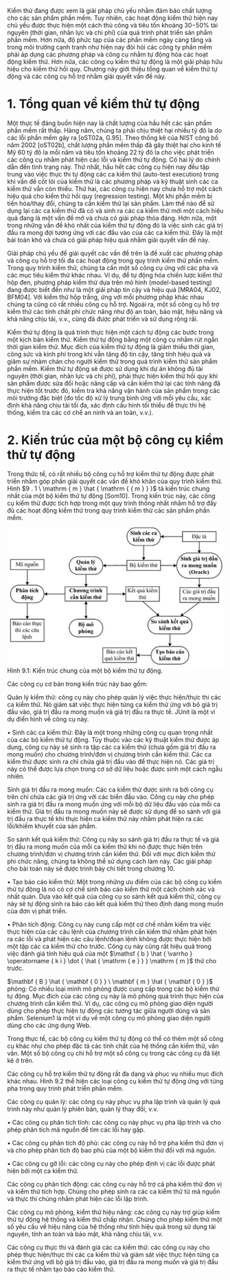 

Kiểm thử đang được xem là giải pháp chủ yếu nhằm đảm bảo chất lượng cho các sản phẩm phần mềm. Tuy nhiên, các hoạt động kiểm thử hiện nay chủ yếu được thực hiện một cách thủ công và tiêu tốn khoảng $30 \mathrm { - } 5 0 \%$ tài nguyên (thời gian, nhân lực và chi phí) của quá trình phát triển sản phẩm phần mềm. Hơn nữa, độ phức tạp của các phần mềm ngày càng tăng và trong môi trường cạnh tranh như hiện nay đòi hỏi các công ty phần mềm phải áp dụng các phương pháp và công cụ nhằm tự động hóa các hoạt động kiểm thử. Hơn nữa, các công cụ kiểm thử tự động là một giải pháp hữu hiệu cho kiểm thử hồi quy. Chương này giới thiệu tổng quan về kiểm thử tự động và các công cụ hỗ trợ nhằm giải quyết vấn đề này.

# 1. Tổng quan về kiểm thử tự động

Một thực tế đáng buồn hiện nay là chất lượng của hầu hết các sản phẩm phần mềm rất thấp. Hàng năm, chúng ta phải chịu thiệt hại nhiều tỷ đô la do các lỗi phần mềm gây ra [oST02a, G.95]. Theo thống kê của NIST công bố năm 2002 [oST02b], chất lượng phần mềm thấp đã gây thiệt hại cho kinh tế Mỹ 60 tỷ đô la mỗi năm và tiêu tốn khoảng 22 tỷ đô la cho việc phát triển các công cụ nhằm phát hiện các lỗi và kiểm thử tự động. Có hai lý do chính dẫn đến tình trạng này. Thứ nhất, hầu hết các công cụ hiện nay đều tập trung vào việc thực thi tự động các ca kiểm thử (auto-test execution) trong khi vấn đề cốt lõi của kiểm thử là các phương pháp và kỹ thuật sinh các ca kiểm thử vẫn còn thiếu. Thứ hai, các công cụ hiện nay chưa hỗ trợ một cách hiệu quả cho kiểm thử hồi quy (regression testing). Một khi phần mềm bị tiến hóa/thay đổi, chúng ta cần kiểm thử lại sản phẩm. Làm thế nào để sử dụng lại các ca kiểm thử đã có và sinh ra các ca kiểm thử mới một cách hiệu quả đang là một vấn đề mở và chưa có giải pháp thỏa đáng. Hơn nữa, một trong những vấn đề khó nhất của kiểm thử tự động đó là việc sinh các giá trị đầu ra mong đợi tương ứng với các đầu vào của các ca kiểm thử. Đây là một bài toán khó và chưa có giải pháp hiệu quả nhằm giải quyết vấn đề này.

Giải pháp chủ yếu để giải quyết các vấn đề trên là đề xuất các phương pháp và công cụ hỗ trợ tối đa các hoạt động trong quy trình kiểm thử phần mềm. Trong quy trình kiểm thử, chúng ta cần một số công cụ ứng với các pha và các mục tiêu kiểm thử khác nhau. Ví dụ, để tự động hóa chiến lược kiểm thử hộp đen, phương pháp kiểm thử dựa trên mô hình (model-based testing) đang được biết đến như là một giải pháp tin cậy và hiệu quả [MRA04, KJ02, BFM04]. Với kiểm thử hộp trắng, ứng với mỗi phương pháp khác nhau chúng ta cũng có rất nhiều công cụ hỗ trợ. Ngoài ra, một số công cụ hỗ trợ kiểm thử các tính chất phi chức năng như độ an toàn, bảo mật, hiệu năng và khả năng chịu tải, v.v., cũng đã được phát triển và sử dụng rộng rãi.

Kiểm thử tự động là quá trình thực hiện một cách tự động các bước trong một kịch bản kiểm thử. Kiểm thử tự động bằng một công cụ nhằm rút ngắn thời gian kiểm thử. Mục đích của kiểm thử tự động là giảm thiểu thời gian, công sức và kinh phí trong khi vẫn tăng độ tin cậy, tăng tính hiệu quả và giảm sự nhàm chán cho người kiểm thử trong quá trình kiểm thử sản phẩm phần mềm. Kiểm thử tự động sẽ được sử dụng khi dự án không đủ tài nguyên (thời gian, nhân lực và chi phí), phải thực hiện kiểm thử hồi quy khi sản phẩm được sửa đổi hoặc nâng cấp và cần kiểm thử lại các tính năng đã thực hiện tốt trước đó, kiểm tra khả năng vận hành của sản phẩm trong các môi trường đặc biệt (đo tốc độ xử lý trung bình ứng với mỗi yêu cầu, xác định khả năng chịu tải tối đa, xác định cấu hình tối thiểu để thực thi hệ thống, kiểm tra các cơ chế an ninh và an toàn, v.v.).



# 2. Kiến trúc của một bộ công cụ kiểm thử tự động

Trong thức tế, có rất nhiều bộ công cụ hỗ trợ kiểm thử tự động được phát triển nhằm góp phần giải quyết các vấn đề khó khăn của quy trình kiểm thử. Hình $9 . 1 \ \mathrm { m } \hat { \mathrm { { m } } }$ tả kiến trúc chung nhất của một bộ kiểm thử tự động [Som10]. Trong kiến trúc này, các công cụ kiểm thử được tích hợp trong một quy trình thống nhất nhằm hỗ trợ đầy đủ các hoạt động kiểm thử trong quy trình kiểm thử các sản phẩm phần mềm.

![](images/image1.jpg)  
Hình 9.1: Kiến trúc chung của một bộ kiểm thử tự động.

Các công cụ cơ bản trong kiến trúc này bao gồm:

Quản lý kiểm thử: công cụ này cho phép quản lý việc thực hiện/thực thi các ca kiểm thử. Nó giám sát việc thực hiện từng ca kiểm thử ứng với bộ giá trị đầu vào, giá trị đầu ra mong muốn và giá trị đầu ra thực tế. JUnit là một ví dụ điển hình về công cụ này.

• Sinh các ca kiểm thử: Đây là một trong những công cụ quan trọng nhất của các bộ kiểm thử tự động. Tùy thuộc vào các kỹ thuật kiểm thử được áp dụng, công cụ này sẽ sinh ra tập các ca kiểm thử (chưa gồm giá trị đầu ra mong muốn) cho chương trình/đơn vị chương trình cần kiểm thử. Các ca kiểm thử được sinh ra chỉ chứa giá trị đầu vào để thực hiện nó. Các giá trị này có thể được lựa chọn trong cơ sở dữ liệu hoặc được sinh một cách ngẫu nhiên.



Sinh giá trị đầu ra mong muốn: Các ca kiểm thử được sinh ra bởi công cụ trên chỉ chứa các giá trị ứng với các biến đầu vào. Công cụ này cho phép sinh ra giá trị đầu ra mong muốn ứng với mỗi bộ dữ liệu đầu vào của mỗi ca kiểm thử. Giá trị đầu ra mong muốn này sẽ được sử dụng để so sánh với giá trị đầu ra thực tế khi thực hiện ca kiểm thử này nhằm phát hiện ra các lỗi/khiếm khuyết của sản phẩm.

So sánh kết quả kiểm thử: Công cụ này so sánh giá trị đầu ra thực tế và giá trị đầu ra mong muốn của mỗi ca kiểm thử khi nó được thực hiện trên chương trình/đơn vị chương trình cần kiểm thử. Đối với mục đích kiểm thử phi chức năng, chúng ta không thể sử dụng cách làm này. Các giải pháp cho bài toán này sẽ được trình bày chi tiết trong chương 10.

• Tạo báo cáo kiểm thử: Một trong những ưu điểm của các bộ công cụ kiểm thử tự động là nó có cơ chế sinh báo cáo kiểm thử một cách chính xác và nhất quán. Dựa vào kết quả của công cụ so sánh kết quả kiểm thử, công cụ này sẽ tự động sinh ra báo cáo kết quả kiểm thử theo định dạng mong muốn của đơn vị phát triển.

• Phân tích động: Công cụ này cung cấp một cơ chế nhằm kiểm tra việc thực hiện của các câu lệnh của chương trình cần kiểm thử nhằm phát hiện ra các lỗi và phát hiện các câu lệnh/đoạn lệnh không được thực hiện bởi một tập các ca kiểm thử cho trước. Công cụ này cũng rất hiệu quả trong việc đánh giá tính hiệu quả của một $\mathsf { b } \hat { \varrho } \operatorname { k i } \dot { \hat { \mathrm { e } } } \mathrm { m }$ thử cho trước.

$\mathbf { B } \hat { \mathbf { 0 } } \ \mathbf { m } \hat { \mathbf { 0 } }$ phỏng: Có nhiều loại mình mô phỏng được cung cấp trong các bộ kiểm thử tự động. Mục đích của các công cụ này là mô phỏng quá trình thực hiện của chương trình cần kiểm thử. Ví dụ, các công cụ mô phỏng giao diện người dùng cho phép thực hiện tự động các tương tác giữa người dùng và sản phẩm. Selenium1 là một ví dụ về một công cụ mô phỏng giao diện người dùng cho các ứng dụng Web.

Trong thực tế, các bộ công cụ kiểm thử tự động có thể có thêm một số công cụ khác như cho phép đặc tả các tính chất của hệ thống cần kiểm thử, vân vân. Một số bộ công cụ chỉ hỗ trợ một số công cụ trong các công cụ đã liệt kê ở trên.

Các công cụ hỗ trợ kiểm thử tự động rất đa dạng và phục vụ nhiều mục đích khác nhau. Hình 9.2 thể hiện các loại công cụ kiểm thử tự động ứng với từng pha trong quy trình phát triển phần mềm.



Các công cụ quản lý: các công cụ này phục vụ pha lập trình và quản lý quá trình này như quản lý phiên bản, quản lý thay đổi, v.v.

• Các công cụ phân tích tĩnh: các công cụ này phục vụ pha lập trình và cho phép phân tích mã nguồn để tìm các lỗi hay gặp.

• Các công cụ phân tích độ phủ: các công cụ này hỗ trợ pha kiểm thử đơn vị và cho phép phân tích độ bao phủ của một bộ kiểm thử đối với mã nguồn.

• Các công cụ gỡ lỗi: các công cụ này cho phép định vị các lỗi được phát hiện bởi một ca kiểm thử.

Các công cụ phân tích động: các công cụ này hỗ trợ cả pha kiểm thử đơn vị và kiểm thử tích hợp. Chúng cho phép sinh ra các ca kiểm thử từ mã nguồn và thực thi chúng nhằm phát hiện các lỗi lập trình.

Các công cụ mô phỏng, kiểm thử hiệu năng: các công cụ này trợ giúp kiểm thử tự động hệ thống và kiểm thử chấp nhận. Chúng cho phép kiểm thử một số yêu cầu về hiệu năng của hệ thống như tính hiệu quả trong sử dụng tài nguyên, tính an toàn và bảo mật, khả năng chịu tải, v.v.

Các công cụ thực thi và đánh giá các ca kiểm thử: các công cụ này cho phép thực hiện/thực thi các ca kiểm thử và giám sát việc thực hiện từng ca kiểm thử ứng với bộ giá trị đầu vào, giá trị đầu ra mong muốn và giá trị đầu ra thực tế nhằm tạo báo cáo kiểm thử.